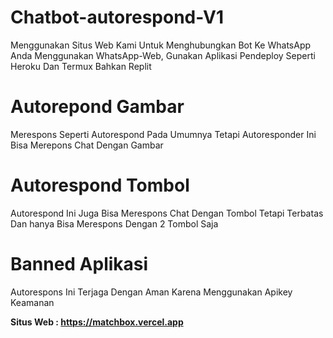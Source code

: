 # Chatbot-autorespond-V1
Menggunakan Situs Web Kami Untuk Menghubungkan Bot Ke WhatsApp Anda Menggunakan WhatsApp-Web, Gunakan Aplikasi Pendeploy Seperti Heroku Dan Termux Bahkan Replit

# Autorepond Gambar
Merespons Seperti Autorespond Pada Umumnya Tetapi Autoresponder Ini Bisa Merepons Chat Dengan Gambar

# Autorespond Tombol
Autorespond Ini Juga Bisa Merespons Chat Dengan Tombol Tetapi Terbatas Dan hanya Bisa Merespons Dengan 2 Tombol Saja

# Banned Aplikasi
Autorespons Ini Terjaga Dengan Aman Karena Menggunakan Apikey Keamanan 

**Situs Web : https://matchbox.vercel.app**
